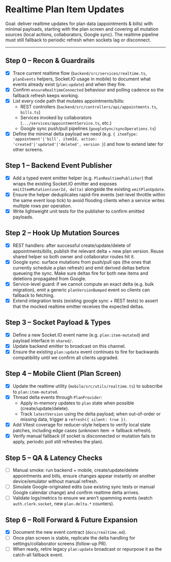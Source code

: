 # Realtime Plan Item Updates

Goal: deliver realtime updates for plan data (appointments & bills) with minimal payloads, starting with the plan screen and covering all mutation sources (local actions, collaborators, Google sync). The realtime pipeline must still fallback to periodic refresh when sockets lag or disconnect.

---

## Step 0 – Recon & Guardrails
- [x] Trace current realtime flow (`backend/src/services/realtime.ts`, `planEvents` helpers, Socket.IO usage in mobile) to document what events already exist (`plan:update`) and when they fire.
- [x] Confirm `ensureRealtimeConnected` behaviour and polling cadence so the fallback refresh keeps working.
- [x] List every code path that mutates appointments/bills:
  - REST controllers (`backend/src/controllers/api/appointments.ts`, `bills.ts`)
  - Services invoked by collaborators (`.../services/appointmentService.ts`, etc.)
  - Google sync push/pull pipelines (`googleSync/syncOperations.ts`)
- [x] Define the minimal delta payload we need (e.g. `{ itemType: 'appointment'|'bill', itemId, action: 'created'|'updated'|'deleted', version }`) and how to extend later for other screens.

## Step 1 – Backend Event Publisher
- [x] Add a typed event emitter helper (e.g. `PlanRealtimePublisher`) that wraps the existing Socket.IO emitter and exposes `emitItemMutation(userId, delta)` alongside the existing `emitPlanUpdate`.
- [x] Ensure the helper deduplicates rapid-fire events (set-level throttle within the same event loop tick) to avoid flooding clients when a service writes multiple rows per operation.
- [x] Write lightweight unit tests for the publisher to confirm emitted payloads.

## Step 2 – Hook Up Mutation Sources
- [x] REST handlers: after successful create/update/delete of appointments/bills, publish the relevant delta + new plan version. Reuse shared helper so both owner and collaborator routes hit it.
- [x] Google sync: surface mutations from push/pull ops (the ones that currently schedule a plan refresh) and emit derived deltas before queueing the sync. Make sure deltas fire for both new items and deletions propagated from Google.
- [x] Service-level guard: if we cannot compute an exact delta (e.g. bulk migration), emit a generic `planVersionBumped` event so clients can fallback to fetching.
- [x] Extend integration tests (existing google sync + REST tests) to assert that the mocked realtime emitter receives the expected deltas.

## Step 3 – Socket Payload & Types
- [x] Define a new Socket.IO event name (e.g. `plan:item-mutated`) and payload interface in `shared/`.
- [x] Update backend emitter to broadcast on this channel.
- [x] Ensure the existing `plan:update` event continues to fire for backwards compatibility until we confirm all clients upgraded.

## Step 4 – Mobile Client (Plan Screen)
- [x] Update the realtime utility (`mobile/src/utils/realtime.ts`) to subscribe to `plan:item-mutated`.
- [x] Thread delta events through `PlanProvider`:
  - Apply in-memory updates to `plan` state when possible (create/update/delete).
  - Track `latestVersion` using the delta payload; when out-of-order or missing data, trigger a `refresh({ silent: true })`.
- [x] Add Vitest coverage for reducer-style helpers to verify local state patches, including edge cases (unknown item -> fallback refresh).
- [x] Verify manual fallback (if socket is disconnected or mutation fails to apply, periodic poll still refreshes the plan).

## Step 5 – QA & Latency Checks
- [ ] Manual smoke: run backend + mobile, create/update/delete appointments and bills, ensure changes appear instantly on another device/emulator without manual refresh.
- [ ] Simulate Google-originated edits (use existing sync tests or manual Google calendar change) and confirm realtime delta arrives.
- [ ] Validate logs/metrics to ensure we aren’t spamming events (watch `auth.clerk.socket`, new `plan.delta.*` counters).

## Step 6 – Roll Forward & Future Expansion
- [x] Document the new event contract (`docs/realtime.md`).
- [ ] Once plan screen is stable, replicate the delta handling for settings/collaborator screens (follow-up PR).
- [ ] When ready, retire legacy `plan:update` broadcast or repurpose it as the catch-all fallback event.
